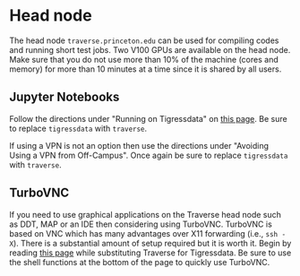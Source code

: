 # Head node

The head node `traverse.princeton.edu` can be used for compiling codes and running short test jobs. Two V100 GPUs are available on the head node. Make sure that you do not use more than 10% of the machine (cores and memory) for more than 10 minutes at a time since it is shared by all users.

## Jupyter Notebooks

Follow the directions under "Running on Tigressdata" on [this page](https://researchcomputing.princeton.edu/jupyter#tigressdata). Be sure to replace `tigressdata` with `traverse`.

If using a VPN is not an option then use the directions under "Avoiding Using a VPN from Off-Campus". Once again be sure to replace `tigressdata` with `traverse`.

## TurboVNC

If you need to use graphical applications on the Traverse head node such as DDT, MAP or an IDE then considering using TurboVNC. TurboVNC is based on VNC which has many advantages over X11 forwarding (i.e., `ssh -X`). There is a substantial amount of setup required but it is worth it. Begin by reading [this page](https://researchcomputing.princeton.edu/turbovnc) while substituting Traverse for Tigressdata. Be sure to use the shell functions at the bottom of the page to quickly use TurboVNC.
